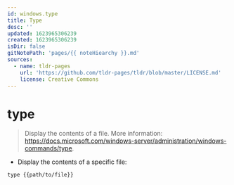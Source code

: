 ```yaml
---
id: windows.type
title: Type
desc: ''
updated: 1623965306239
created: 1623965306239
isDir: false
gitNotePath: 'pages/{{ noteHiearchy }}.md'
sources:
  - name: tldr-pages
    url: 'https://github.com/tldr-pages/tldr/blob/master/LICENSE.md'
    license: Creative Commons
---
```

# type

> Display the contents of a file.
> More information: <https://docs.microsoft.com/windows-server/administration/windows-commands/type>.

- Display the contents of a specific file:

`type {{path/to/file}}`

